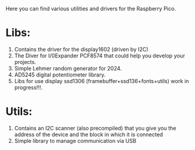 Here you can find various utilities and drivers for the Raspberry Pico. 

# Libs: 
1. Contains the driver for the display1602 (driven by I2C) 
2. The Diver for I/0Expander PCF8574 that could help you develop your projects.
3. Simple Lehmer random generator for 2024.
4. AD5245 digital potentiometer library.
5. Libs for use display ssd1306 (framebuffer+ssd136+fonts+utils) work in progress!!!.
# Utils:
1. Contains an I2C scanner (also precompiled) that you give you the address of the device and the block in which it is connected 
2. Simple library to manage communication via USB 
